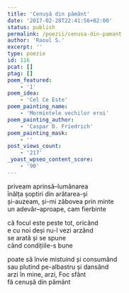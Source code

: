 ```yaml
---
title: 'Cenușă din pământ'
date: '2017-02-28T22:41:56+02:00'
status: publish
permalink: /poezii/cenusa-din-pamant
author: 'Raoul S.'
excerpt: ''
type: poezie
id: 116
pcat: []
ptag: []
poem_featured:
    - '1'
poem_idea:
    - 'Cel Ce Este'
poem_painting_name:
    - 'Mormintele vechilor eroi'
poem_painting_author:
    - 'Caspar D. Friedrich'
poem_painting_mask:
    - ''
post_views_count:
    - '217'
_yoast_wpseo_content_score:
    - '90'
---
```

priveam aprinsă–lumânarea  
înălța șoptiri din arătarea-și  
și-auzeam, și-mi zăbovea prin minte  
un adevăr–aproape, cam fierbinte

că focul este peste tot, oricând  
e cu noi deși nu-l vezi arzând  
se arată și se spune  
când condițiile-s bune

poate să învie mistuind și consumând  
sau plutind pe-albastru și dansând  
arzi în mine, arzi, Foc sfânt  
fă cenușă din pământ